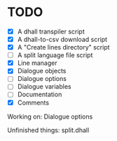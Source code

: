 # TODO

- [x] A dhall transpiler script
- [x] A dhall-to-csv download script
- [x] A "Create lines directory" script
- [ ] A split language file script
- [x] Line manager
- [x] Dialogue objects
- [ ] Dialogue options
- [ ] Dialogue variables
- [ ] Documentation
- [x] Comments

Working on: Dialogue options

Unfinished things: split.dhall
